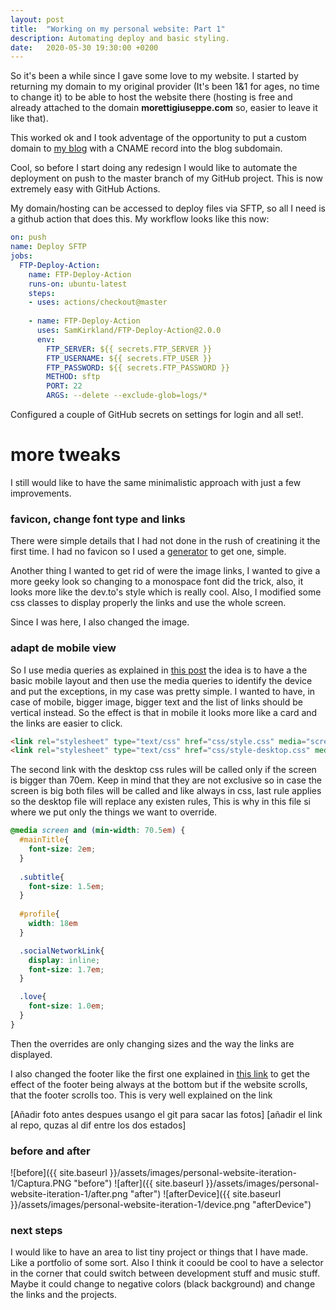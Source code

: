 ```yaml
---
layout: post
title:  "Working on my personal website: Part 1"
description: Automating deploy and basic styling.
date:   2020-05-30 19:30:00 +0200
---
```


So it's been a while since I gave some love to my website.
I started by returning my domain to my original provider (It's been 1&1 for ages, no time to change it) to be able to host the website there (hosting is free and already attached to the domain **morettigiuseppe.com** so, easier to leave it like that).

This worked ok and I took adventage of the opportunity to put a custom domain to [my blog](http://blog.morettigiuseppe.com) with a CNAME record into the blog subdomain.

Cool, so before I start doing any redesign I would like to automate the deployment on push to the master branch of my GitHub project. This is now extremely easy with GitHub Actions.

My domain/hosting can be accessed to deploy files via SFTP, so all I need is a github action that does this. My workflow looks like this now:

```yaml
on: push
name: Deploy SFTP
jobs:
  FTP-Deploy-Action:
    name: FTP-Deploy-Action
    runs-on: ubuntu-latest
    steps:
    - uses: actions/checkout@master
    
    - name: FTP-Deploy-Action
      uses: SamKirkland/FTP-Deploy-Action@2.0.0
      env:
        FTP_SERVER: ${{ secrets.FTP_SERVER }}
        FTP_USERNAME: ${{ secrets.FTP_USER }}
        FTP_PASSWORD: ${{ secrets.FTP_PASSWORD }}
        METHOD: sftp
        PORT: 22
        ARGS: --delete --exclude-glob=logs/*
```

Configured a couple of GitHub secrets on settings for login and all set!.

# more tweaks

I still would like to have the same minimalistic approach with just a few improvements. 

### favicon, change font type and links

There were simple details that I had not done in the rush of creatining it the first time. 
I had no favicon so I used a [generator](https://favicon.io/favicon-generator/) to get one, simple.

Another thing I wanted to get rid of were the image links, I wanted to give a more geeky look so changing to a monospace 
font did the trick, also, it looks more like the dev.to's style which is really cool. Also, I modified some css classes to display properly the links and use the whole screen.

Since I was here, I also changed the image.

### adapt de mobile view

So I use media queries as explained in [this post](https://www.html5rocks.com/en/mobile/responsivedesign/) the idea is to have a the basic mobile layout
and then use the media queries to identify the device and put the exceptions, in my case was pretty simple. I wanted to have, in case of mobile, bigger image, 
bigger text and the list of links should be vertical instead. So the effect is that in mobile it looks more like a card and the links are easier to click.

```html
<link rel="stylesheet" type="text/css" href="css/style.css" media="screen, handheld" />
<link rel="stylesheet" type="text/css" href="css/style-desktop.css" media="screen  and (min-width: 70em)" />
```

The second link with the desktop css rules will be called only if the screen is bigger than 70em. Keep in mind that they are not exclusive
so in case the screen is big both files will be called and like always in css, last rule applies so the desktop file will replace any existen rules, This is why in this file si where we put only the things we want to override.

```css
@media screen and (min-width: 70.5em) {
  #mainTitle{
    font-size: 2em;
  }
  
  .subtitle{
    font-size: 1.5em;
  }
  
  #profile{
    width: 18em
  }

  .socialNetworkLink{
    display: inline;
    font-size: 1.7em;
  }

  .love{
    font-size: 1.0em;
  }
}
```

Then the overrides are only changing sizes and the way the links are displayed.

I also changed the footer like the first one explained in [this link](https://css-tricks.com/couple-takes-sticky-footer/) to get the effect of the footer being always at the bottom but if the website scrolls, that the footer scrolls too. This is very well explained on the link

[Añadir foto antes despues usango el git para sacar las fotos]
[añadir el link al repo, quzas al dif entre los dos estados]

### before and after
![before]({{ site.baseurl }}/assets/images/personal-website-iteration-1/Captura.PNG "before")
![after]({{ site.baseurl }}/assets/images/personal-website-iteration-1/after.png "after")
![afterDevice]({{ site.baseurl }}/assets/images/personal-website-iteration-1/device.png "afterDevice")

### next steps

I would like to have an area to list tiny project or things that I have made. Like a portfolio of some sort. Also I think it coould be cool to have a selector in the corner that could switch between development stuff and music stuff. Maybe it could change to negative colors (black background) and change the links and the projects.